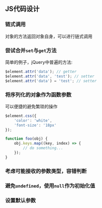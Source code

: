 ## JS代码设计

### 链式调用

对象的方法返回对象自身，可以进行链式调用

### 尝试合并`set`与`get`方法

简单的例子，jQuery中普遍的方法:

```js
$element.attr('data'); // getter
$element.attr('data', 'test'); // setter
$element.attr('data') = 'test'; // setter
```

### 将序列化的对象作为函数参数

可以便捷的避免繁琐的操作

```js
$element.css({
	'color': 'white',
	'font-size': '18px'
});

function foo(obj) {
	obj.keys.map((key, index) => {
		// do something...
	});
}
```

### 考虑可能接收的参数类型，容错判断

### 避免`undefined`，使用`null`作为初始化值

### 设置默认参数
